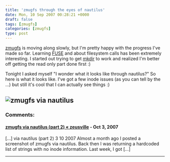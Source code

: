 ```yaml
---
title: 'zmugfs through the eyes of nautilus'
date: Mon, 10 Sep 2007 00:28:21 +0000
draft: false
tags: [zmugfs]
categories: [zmugfs]
type: post
---
```


[zmugfs](http://zeusville.wordpress.com/?s=zmugfs) is moving along slowly, but I'm pretty happy with the progress I've made so far. Learning [FUSE](http://fuse.sourceforge.net/) and about filesystem calls has been extremely interesting. I started out trying to get [mkdir](http://zeusville.wordpress.com/2007/08/24/categories-subcategories-and-albums-oh-my/) to work and realized I'm better off getting the read only part done first :)

Tonight I asked myself "I wonder what it looks like through nautilus?" So here is what it looks like. I've got a few inode issues (as you can tell by the ...) but still it's cool that I can actually see things :)

![zmugfs via nautilus](/img/2007/09/zmugfs_via_nautilus.png)
---
### Comments:
#### [zmugfs via nautilus (part 2) &laquo; zeusville](http://zeusville.wordpress.com/2007/10/03/zmugfs-via-nautilus-part-2/ "") - <time datetime="2007-10-03 23:53:58">Oct 3, 2007</time>

\[...\] via nautilus (part 2) 3 10 2007 Almost a month ago I posted a screenshot of zmugfs via nautilus. Back then I was returning a hardcoded list of strings with no inode information. Last week, I got \[...\]
<hr />
